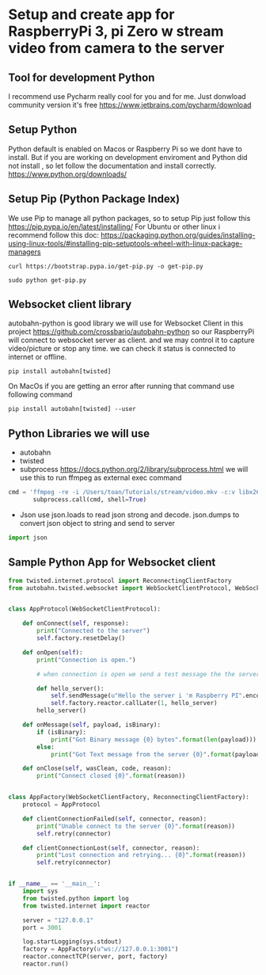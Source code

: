 
# Setup and create app for RaspberryPi 3, pi Zero w stream video from camera to the server

## Tool for development Python
I recommend use Pycharm  really cool for you and for me. Just donwload community version it's free https://www.jetbrains.com/pycharm/download
## Setup Python
Python default is enabled on Macos or Raspberry Pi so we dont have to install. But if you are working on development enviroment and Python did not install , so let follow the documentation and install correctly. https://www.python.org/downloads/ 
## Setup Pip (Python Package Index) 
We use Pip to manage all python packages, so to setup Pip just follow this https://pip.pypa.io/en/latest/installing/ 
For Ubuntu or other linux i recommend follow this doc: https://packaging.python.org/guides/installing-using-linux-tools/#installing-pip-setuptools-wheel-with-linux-package-managers
```
curl https://bootstrap.pypa.io/get-pip.py -o get-pip.py
```
```
sudo python get-pip.py
```
## Websocket client library
 autobahn-python is good library we will use for Websocket Client in this project https://github.com/crossbario/autobahn-python
 so our RaspberryPi will connect to websocket server as client. and we may control it to capture video/picture or stop any time. we can check it status is connected to internet or offline.
 
 ```
 pip install autobahn[twisted]
 ```
On MacOs if you are getting an error after running that command use following command

```
pip install autobahn[twisted] --user
```

## Python Libraries we will use
* autobahn
* twisted
* subprocess https://docs.python.org/2/library/subprocess.html we will use this to run ffmpeg as external exec command
 ```python
 cmd = 'ffmpeg -re -i /Users/toan/Tutorials/stream/video.mkv -c:v libx264 -preset veryfast -maxrate 3000k -bufsize 6000k -pix_fmt yuv420p -g 50 -c:a aac -b:a 160k -ac 2 -ar 44100 -f flv rtmp://localhost/live/tabvn'
        subprocess.call(cmd, shell=True)
 ```
* Json use json.loads to read json strong and decode. json.dumps to convert json object to string and send to server
 ```python
 import json
 ```

## Sample Python App for Websocket client

```python
from twisted.internet.protocol import ReconnectingClientFactory
from autobahn.twisted.websocket import WebSocketClientProtocol, WebSocketClientFactory


class AppProtocol(WebSocketClientProtocol):

    def onConnect(self, response):
        print("Connected to the server")
        self.factory.resetDelay()

    def onOpen(self):
        print("Connection is open.")

        # when connection is open we send a test message the the server.

        def hello_server():
            self.sendMessage(u"Hello the server i 'm Raspberry PI".encode('utf8'))
            self.factory.reactor.callLater(1, hello_server)
        hello_server()

    def onMessage(self, payload, isBinary):
        if (isBinary):
            print("Got Binary message {0} bytes".format(len(payload)))
        else:
            print("Got Text message from the server {0}".format(payload.decode('utf8')))

    def onClose(self, wasClean, code, reason):
        print("Connect closed {0}".format(reason))


class AppFactory(WebSocketClientFactory, ReconnectingClientFactory):
    protocol = AppProtocol

    def clientConnectionFailed(self, connector, reason):
        print("Unable connect to the server {0}".format(reason))
        self.retry(connector)

    def clientConnectionLost(self, connector, reason):
        print("Lost connection and retrying... {0}".format(reason))
        self.retry(connector)


if __name__ == '__main__':
    import sys
    from twisted.python import log
    from twisted.internet import reactor

    server = "127.0.0.1"
    port = 3001

    log.startLogging(sys.stdout)
    factory = AppFactory(u"ws://127.0.0.1:3001")
    reactor.connectTCP(server, port, factory)
    reactor.run()


```
